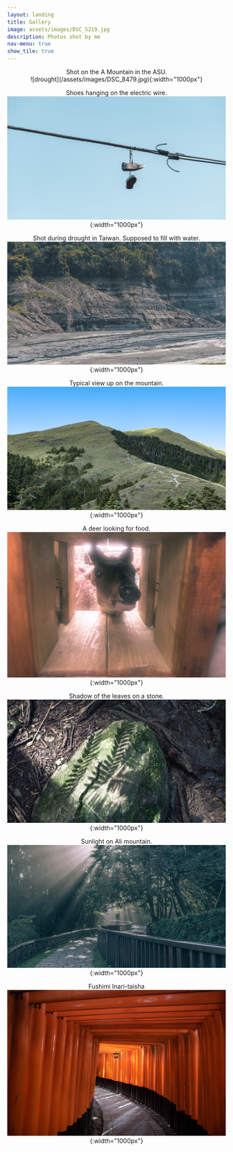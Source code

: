 ```yaml
---
layout: landing
title: Gallery
image: assets/images/DSC_5219.jpg
description: Photos shot by me
nav-menu: true
show_tile: true
---
```


<center>
Shot on the A Mountain in the ASU. <br />
![drought](/assets/images/DSC_8479.jpg){:width="1000px"}
  
Shoes hanging on the electric wire. <br />
![drought](/assets/images/DSC_8290.jpg){:width="1000px"}

Shot during drought in Taiwan. Supposed to fill with water. <br />
![drought](/assets/images/DSC_7094.jpg){:width="1000px"}

Typical view up on the mountain. <br />
![mountain](/assets/images/banner.jpg){:width="1000px"}

A deer looking for food. <br />
![deer](/assets/images/DSC_4542.jpg){:width="1000px"}

Shadow of the leaves on a stone. <br />
![shadow](/assets/images/DSC_4840.jpg){:width="1000px"}

Sunlight on Ali mountain. <br />
![sunlight](/assets/images/DSC_5219.jpg){:width="1000px"}

Fushimi Inari-taisha <br />
![shrine](/assets/images/IMG_4210.jpg){:width="1000px"}
  
 </center>
